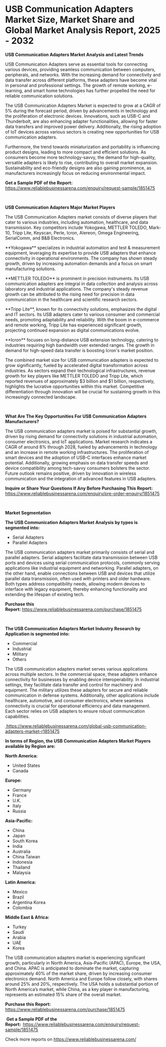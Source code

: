 <p><h1>USB Communication Adapters Market Size, Market Share and Global Market Analysis Report, 2025 - 2032</h1></p><p><strong>USB Communication Adapters Market Analysis and Latest Trends</strong></p>
<p><p>USB Communication Adapters serve as essential tools for connecting various devices, providing seamless communication between computers, peripherals, and networks. With the increasing demand for connectivity and data transfer across different platforms, these adapters have become vital in personal and professional settings. The growth of remote working, e-learning, and smart home technologies has further propelled the need for reliable communication solutions.</p><p>The USB Communication Adapters Market is expected to grow at a CAGR of 5% during the forecast period, driven by advancements in technology and the proliferation of electronic devices. Innovations, such as USB-C and Thunderbolt, are also enhancing adapter functionalities, allowing for faster data transfers and improved power delivery. Additionally, the rising adoption of IoT devices across various sectors is creating new opportunities for USB communication adapters.</p><p>Furthermore, the trend towards miniaturization and portability is influencing product designs, leading to more compact and efficient solutions. As consumers become more technology-savvy, the demand for high-quality, versatile adapters is likely to rise, contributing to overall market expansion. Sustainability and eco-friendly designs are also gaining prominence, as manufacturers increasingly focus on reducing environmental impact.</p></p>
<p><strong>Get a Sample PDF of the Report:&nbsp;</strong> <a href="https://www.reliablebusinessarena.com/enquiry/request-sample/1851475?utm_campaign=2206&utm_medium=2&utm_source=Github&utm_content=ia&utm_term=26032025&utm_id=usb-communication-adapters">https://www.reliablebusinessarena.com/enquiry/request-sample/1851475</a></p>
<p>&nbsp;</p>
<p><strong>USB Communication Adapters Major Market Players</strong></p>
<p><p>The USB Communication Adapters market consists of diverse players that cater to various industries, including automation, healthcare, and data transmission. Key competitors include Yokogawa, METTLER TOLEDO, Mark-10, Tripp Lite, Keyscan, Perle, Icron, Alereon, Omega Engineering, SerialComm, and B&B Electronics.</p><p>**Yokogawa** specializes in industrial automation and test & measurement equipment, leveraging its expertise to provide USB adapters that enhance connectivity in operational environments. The company has shown steady growth, driven by increasing automation demands and a focus on smart manufacturing solutions.</p><p>**METTLER TOLEDO** is prominent in precision instruments. Its USB communication adapters are integral in data collection and analysis across laboratory and industrial applications. The company's steady revenue growth can be attributed to the rising need for precision in data communication in the healthcare and scientific research sectors.</p><p>**Tripp Lite**, known for its connectivity solutions, emphasizes the digital and IT sectors. Its USB adapters cater to various consumer and commercial needs, promoting adaptability and reliability. With the boom in e-commerce and remote working, Tripp Lite has experienced significant growth, projecting continued expansion as digital communications evolve.</p><p>**Icron** focuses on long-distance USB extension technology, catering to industries requiring high bandwidth over extended ranges. The growth in demand for high-speed data transfer is boosting Icron's market position.</p><p>The combined market size for USB communication adapters is expected to grow significantly, fueled by accelerated digital transformation across industries. As sectors expand their technological infrastructures, revenue growth for key players like METTLER TOLEDO and Tripp Lite, which reported revenues of approximately $3 billion and $1 billion, respectively, highlights the lucrative opportunities within this market. Competitive differentiation through innovation will be crucial for sustaining growth in this increasingly connected landscape.</p></p>
<p>&nbsp;</p>
<p><strong>What Are The Key Opportunities For USB Communication Adapters Manufacturers?</strong></p>
<p><p>The USB communication adapters market is poised for substantial growth, driven by rising demand for connectivity solutions in industrial automation, consumer electronics, and IoT applications. Market research indicates a CAGR of around 8% through 2028, fueled by advancements in technology and an increase in remote working infrastructures. The proliferation of smart devices and the adoption of USB-C interfaces enhance market potential. Additionally, growing emphasis on data transfer speeds and device compatibility among tech-savvy consumers bolsters the sector. Future outlook remains positive, driven by innovation in wireless communication and the integration of advanced features in USB adapters.</p></p>
<p><strong>Inquire or Share Your Questions If Any Before Purchasing This Report:</strong> <a href="https://www.reliablebusinessarena.com/enquiry/pre-order-enquiry/1851475?utm_campaign=2206&utm_medium=2&utm_source=Github&utm_content=ia&utm_term=26032025&utm_id=usb-communication-adapters">https://www.reliablebusinessarena.com/enquiry/pre-order-enquiry/1851475</a></p>
<p>&nbsp;</p>
<p><strong>Market Segmentation</strong></p>
<p><strong>The USB Communication Adapters Market Analysis by types is segmented into:</strong></p>
<p><ul><li>Serial Adapters</li><li>Parallel Adapters</li></ul></p>
<p><p>The USB communication adapters market primarily consists of serial and parallel adapters. Serial adapters facilitate data transmission between USB ports and devices using serial communication protocols, commonly serving applications like industrial equipment and networking. Parallel adapters, on the other hand, enable connections between USB and devices that utilize parallel data transmission, often used with printers and older hardware. Both types address compatibility needs, allowing modern devices to interface with legacy equipment, thereby enhancing functionality and extending the lifespan of existing tech.</p></p>
<p><strong>Purchase this Report:&nbsp;</strong><a href="https://www.reliablebusinessarena.com/purchase/1851475?utm_campaign=2206&utm_medium=2&utm_source=Github&utm_content=ia&utm_term=26032025&utm_id=usb-communication-adapters">https://www.reliablebusinessarena.com/purchase/1851475</a></p>
<p>&nbsp;</p>
<p><strong>The USB Communication Adapters Market Industry Research by Application is segmented into:</strong></p>
<p><ul><li>Commercial</li><li>Industrial</li><li>Military</li><li>Others</li></ul></p>
<p><p>The USB communication adapters market serves various applications across multiple sectors. In the commercial space, these adapters enhance connectivity for businesses by enabling device interoperability. In industrial settings, they facilitate data transfer and control for machinery and equipment. The military utilizes these adapters for secure and reliable communication in defense systems. Additionally, other applications include healthcare, automotive, and consumer electronics, where seamless connectivity is crucial for operational efficiency and data management. Each sector relies on USB adapters to ensure robust communication capabilities.</p></p>
<p><a href="https://www.reliablebusinessarena.com/global-usb-communication-adapters-market-r1851475?utm_campaign=2206&utm_medium=2&utm_source=Github&utm_content=ia&utm_term=26032025&utm_id=usb-communication-adapters">&nbsp;https://www.reliablebusinessarena.com/global-usb-communication-adapters-market-r1851475</a></p>
<p><strong>In terms of Region, the USB Communication Adapters Market Players available by Region are:</strong></p>
<p>
    <p> <strong> North America: </strong>
        <ul>
            <li>United States</li>
            <li>Canada</li>
        </ul>
        </p> 
    <p> <strong> Europe: </strong>
        <ul>
            <li>Germany</li>
            <li>France</li>
            <li>U.K.</li>
            <li>Italy</li>
            <li>Russia</li>
        </ul>
        </p> 
    <p> <strong> Asia-Pacific: </strong>
        <ul>
            <li>China</li>
            <li>Japan</li>
            <li>South Korea</li>
            <li>India</li>
            <li>Australia</li>
            <li>China Taiwan</li>
            <li>Indonesia</li>
            <li>Thailand</li>
            <li>Malaysia</li>
        </ul>
        </p> 
    <p> <strong> Latin America: </strong>
        <ul>
            <li>Mexico</li>
            <li>Brazil</li>
            <li>Argentina Korea</li>
            <li>Colombia</li>
        </ul>
        </p> 
    <p> <strong> Middle East & Africa: </strong>
        <ul>
            <li>Turkey</li>
            <li>Saudi</li>
            <li>Arabia</li>
            <li>UAE</li>
            <li>Korea</li>
        </ul>
    </p>
    </p>
<p><p>The USB communication adapters market is experiencing significant growth, particularly in North America, Asia-Pacific (APAC), Europe, the USA, and China. APAC is anticipated to dominate the market, capturing approximately 40% of the market share, driven by increasing consumer electronics demand. North America and Europe follow closely, with shares around 25% and 20%, respectively. The USA holds a substantial portion of North America’s market, while China, as a key player in manufacturing, represents an estimated 15% share of the overall market.</p></p>
<p><strong>Purchase this Report: </strong><a href="https://www.reliablebusinessarena.com/purchase/1851475?utm_campaign=2206&utm_medium=2&utm_source=Github&utm_content=ia&utm_term=26032025&utm_id=usb-communication-adapters">https://www.reliablebusinessarena.com/purchase/1851475</a></p>
<p>&nbsp;<strong>Get a Sample PDF of the Report:&nbsp;&nbsp;</strong><a href="https://www.reliablebusinessarena.com/enquiry/request-sample/1851475?utm_campaign=2206&utm_medium=2&utm_source=Github&utm_content=ia&utm_term=26032025&utm_id=usb-communication-adapters">https://www.reliablebusinessarena.com/enquiry/request-sample/1851475</a></p>
<p><strong></strong></p>
<p>Check more reports on <a href="https://www.reliablebusinessarena.com/?utm_campaign=2206&utm_medium=2&utm_source=Github&utm_content=ia&utm_term=26032025&utm_id=usb-communication-adapters">https://www.reliablebusinessarena.com/</a></p>